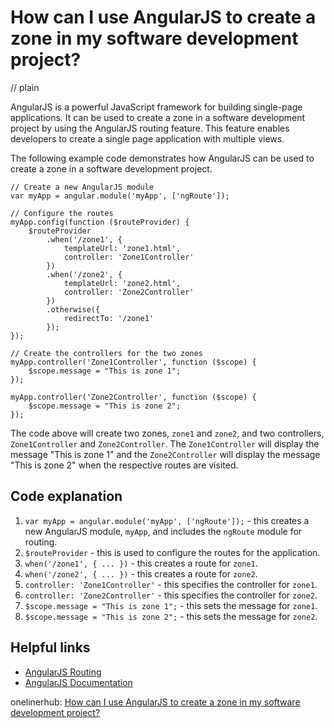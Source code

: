 # How can I use AngularJS to create a zone in my software development project?
// plain

AngularJS is a powerful JavaScript framework for building single-page applications. It can be used to create a zone in a software development project by using the AngularJS routing feature. This feature enables developers to create a single page application with multiple views.

The following example code demonstrates how AngularJS can be used to create a zone in a software development project.

```
// Create a new AngularJS module
var myApp = angular.module('myApp', ['ngRoute']);

// Configure the routes
myApp.config(function ($routeProvider) {
    $routeProvider
        .when('/zone1', {
            templateUrl: 'zone1.html',
            controller: 'Zone1Controller'
        })
        .when('/zone2', {
            templateUrl: 'zone2.html',
            controller: 'Zone2Controller'
        })
        .otherwise({
            redirectTo: '/zone1'
        });
});

// Create the controllers for the two zones
myApp.controller('Zone1Controller', function ($scope) {
    $scope.message = "This is zone 1";
});

myApp.controller('Zone2Controller', function ($scope) {
    $scope.message = "This is zone 2";
});
```

The code above will create two zones, `zone1` and `zone2`, and two controllers, `Zone1Controller` and `Zone2Controller`. The `Zone1Controller` will display the message "This is zone 1" and the `Zone2Controller` will display the message "This is zone 2" when the respective routes are visited.

## Code explanation


1. `var myApp = angular.module('myApp', ['ngRoute']);` - this creates a new AngularJS module, `myApp`, and includes the `ngRoute` module for routing.
2. `$routeProvider` - this is used to configure the routes for the application.
3. `when('/zone1', { ... })` - this creates a route for `zone1`.
4. `when('/zone2', { ... })` - this creates a route for `zone2`.
5. `controller: 'Zone1Controller'` - this specifies the controller for `zone1`.
6. `controller: 'Zone2Controller'` - this specifies the controller for `zone2`.
7. `$scope.message = "This is zone 1";` - this sets the message for `zone1`.
8. `$scope.message = "This is zone 2";` - this sets the message for `zone2`.

## Helpful links

- [AngularJS Routing](https://docs.angularjs.org/guide/routing)
- [AngularJS Documentation](https://docs.angularjs.org/guide)

onelinerhub: [How can I use AngularJS to create a zone in my software development project?](https://onelinerhub.com/angularjs/how-can-i-use-angularjs-to-create-a-zone-in-my-software-development-project)